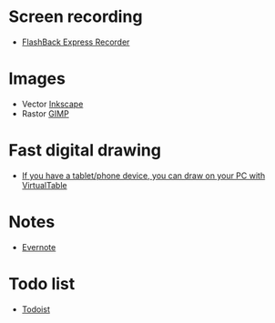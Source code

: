 # Screen recording
- [FlashBack Express Recorder](https://www.flashbackrecorder.com/express/)

# Images
- Vector [Inkscape](https://inkscape.org/)
- Rastor [GIMP](https://www.gimp.org/)

# Fast digital drawing
- [If you have a tablet/phone device, you can draw on your PC with VirtualTable](https://play.google.com/store/apps/details?id=com.sunnysidesoft.VirtualTablet.lite&hl=en)

# Notes
- [Evernote](https://evernote.com)

# Todo list
- [Todoist](https://todoist.com)

